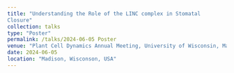 ```yaml
---
title: "Understanding the Role of the LINC complex in Stomatal
Closure"
collection: talks
type: "Poster"
permalink: /talks/2024-06-05 Poster
venue: "Plant Cell Dynamics Annual Meeting, University of Wisconsin, Madison"  
date: 2024-06-05
location: "Madison, Wisconson, USA"
---
```

